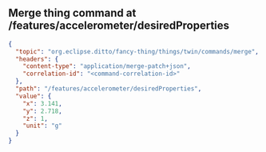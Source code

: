 ## Merge thing command at /features/accelerometer/desiredProperties

```json
{
  "topic": "org.eclipse.ditto/fancy-thing/things/twin/commands/merge",
  "headers": {
    "content-type": "application/merge-patch+json",
    "correlation-id": "<command-correlation-id>"
  },
  "path": "/features/accelerometer/desiredProperties",
  "value": {
    "x": 3.141,
    "y": 2.718,
    "z": 1,
    "unit": "g"
  }
}
```
